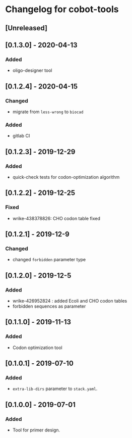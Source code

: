 # Changelog for cobot-tools

## [Unreleased]

## [0.1.3.0] - 2020-04-13
### Added
- oligo-designer tool

## [0.1.2.4] - 2020-04-15
### Changed
- migrate from `less-wrong` to `biocad`
### Added
- gitlab CI

## [0.1.2.3] - 2019-12-29
### Added
- quick-check tests for codon-optimization algorithm

## [0.1.2.2] - 2019-12-25
### Fixed
- wrike-438378826: CHO codon table fixed

## [0.1.2.1] - 2019-12-9
### Changed
- changed `forbidden` parameter type

## [0.1.2.0] - 2019-12-5
### Added
- wrike-426952824 : added Ecoli and CHO codon tables
- forbidden sequences as parameter

## [0.1.1.0] - 2019-11-13
### Added
- Codon optimization tool

## [0.1.0.1] - 2019-07-10
### Added
- `extra-lib-dirs` parameter to `stack.yaml`.

## [0.1.0.0] - 2019-07-01
### Added
- Tool for primer design.
